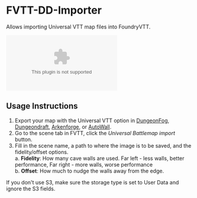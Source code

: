 # FVTT-DD-Importer
Allows importing Universal VTT map files into FoundryVTT.

![](https://img.shields.io/github/downloads/moo-man/FVTT-DD-Import/latest/uvtt-import.zip?label=Downloads%20%28Latest%20Version%29)

## Usage Instructions

1. Export your map with the Universal VTT option in [DungeonFog](https://dungeonfog.com/), [Dungeondraft](https://dungeondraft.net/), [Arkenforge](https://arkenforge.com), or [AutoWall](https://autowallvtt.com/).
2. Go to the scene tab in FVTT, click the *Universal Battlemap import* button.
3. Fill in the scene name, a path to where the image is to be saved, and the fidelity/offset options.  
  a. **Fidelity**: How many cave walls are used. Far left - less walls, better performance, Far right - more walls, worse performance  
  b. **Offset**: How much to nudge the walls away from the edge.

  If you don't use S3, make sure the storage type is set to User Data and ignore the S3 fields.
